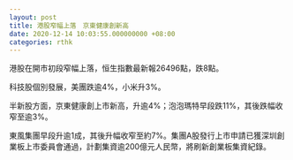 ```yaml
---
layout: post
title: 港股窄幅上落　京東健康創新高
date: 2020-12-14 10:03:55.000000000 +08:00
categories: rthk
---
```


港股在開市初段窄幅上落，恒生指數最新報26496點，跌8點。

科技股個別發展，美團跌逾4%，小米升3%。

半新股方面，京東健康創上市新高，升逾4%；泡泡瑪特早段跌11%，其後跌幅收窄至逾3%。

東風集團早段升逾1成，其後升幅收窄至約7%。集團A股發行上市申請已獲深圳創業板上市委員會通過，計劃集資逾200億元人民幣，將刷新創業板集資紀錄。
